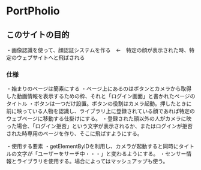 # PortPholio

## このサイトの目的
・画像認識を使って、顔認証システムを作る　←　特定の顔が表示された時、特定のウェブサイトへと飛ばされる

### 仕様
・始まりのページは簡素にする
  ・ページ上にあるのはボタンとカメラから取得した動画情報を表示するための枠、それと「ログイン画面」と書かれたページのタイトル
  ・ボタンは一つだけ設置。ボタンの役割はカメラ起動。押したときに前に映っている人物を認識し、ライブラリ上に登録されている顔であれば特定のウェブページに移動する仕掛けにする。
  ・登録された顔以外の人がカメラに映った場合、「ログイン拒否」という文字が表示されるか、またはログインが拒否された時専用のページを作り、そこに飛ばすようにする。

・使用する要素
  ・getElementByIDを利用し、カメラが起動すると同時にタイトルの文字が「ユーザーをサーチ中・・・」と変わるようにする。
  ・センサー情報とライブラリを使用する。場合によってはマッシュアップも使う。
